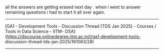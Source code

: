all the answers are getting erased next day . when i went to answer remaining
questions i had to start it all over again.



---

[GA1 - Development Tools - Discussion Thread [TDS Jan 2025] - Courses / Tools
in Data Science - IITM-
DSA](https://discourse.onlinedegree.iitm.ac.in/t/ga1-development-tools-
discussion-thread-tds-jan-2025/161083/28)



---

